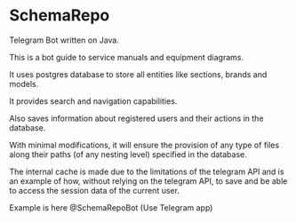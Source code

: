 # SchemaRepo
Telegram Bot written on Java.

This is a bot guide to service manuals and equipment diagrams.

It uses postgres database to store all entities like sections, brands and models.

It provides search and navigation capabilities.

Also saves information about registered users and their actions in the database.

With minimal modifications, it will ensure the provision of any type of files along their paths (of any nesting level) specified in the database.

The internal cache is made due to the limitations of the telegram API and is an example of how, without relying on the telegram API, to save and be able to access the session data of the current user.

Example is here @SchemaRepoBot (Use Telegram app)
